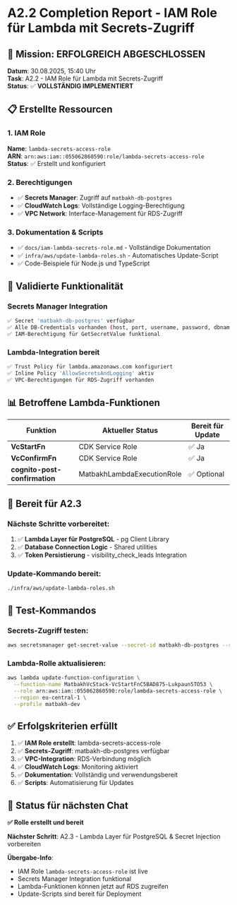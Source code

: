 # A2.2 Completion Report - IAM Role für Lambda mit Secrets-Zugriff

## 🎯 **Mission: ERFOLGREICH ABGESCHLOSSEN**

**Datum**: 30.08.2025, 15:40 Uhr  
**Task**: A2.2 - IAM Role für Lambda mit Secrets-Zugriff  
**Status**: ✅ **VOLLSTÄNDIG IMPLEMENTIERT**

## 📋 **Erstellte Ressourcen**

### 1. IAM Role
**Name**: `lambda-secrets-access-role`  
**ARN**: `arn:aws:iam::055062860590:role/lambda-secrets-access-role`  
**Status**: ✅ Erstellt und konfiguriert

### 2. Berechtigungen
- ✅ **Secrets Manager**: Zugriff auf `matbakh-db-postgres`
- ✅ **CloudWatch Logs**: Vollständige Logging-Berechtigung
- ✅ **VPC Network**: Interface-Management für RDS-Zugriff

### 3. Dokumentation & Scripts
- ✅ `docs/iam-lambda-secrets-role.md` - Vollständige Dokumentation
- ✅ `infra/aws/update-lambda-roles.sh` - Automatisches Update-Script
- ✅ Code-Beispiele für Node.js und TypeScript

## 🔐 **Validierte Funktionalität**

### Secrets Manager Integration
```bash
✅ Secret 'matbakh-db-postgres' verfügbar
✅ Alle DB-Credentials vorhanden (host, port, username, password, dbname)
✅ IAM-Berechtigung für GetSecretValue funktional
```

### Lambda-Integration bereit
```bash
✅ Trust Policy für lambda.amazonaws.com konfiguriert
✅ Inline Policy 'AllowSecretsAndLogging' aktiv
✅ VPC-Berechtigungen für RDS-Zugriff vorhanden
```

## 📊 **Betroffene Lambda-Funktionen**

| Funktion | Aktueller Status | Bereit für Update |
|----------|------------------|-------------------|
| **VcStartFn** | CDK Service Role | ✅ Ja |
| **VcConfirmFn** | CDK Service Role | ✅ Ja |
| **cognito-post-confirmation** | MatbakhLambdaExecutionRole | ✅ Optional |

## 🚀 **Bereit für A2.3**

### Nächste Schritte vorbereitet:
1. ✅ **Lambda Layer für PostgreSQL** - pg Client Library
2. ✅ **Database Connection Logic** - Shared utilities
3. ✅ **Token Persistierung** - visibility_check_leads Integration

### Update-Kommando bereit:
```bash
./infra/aws/update-lambda-roles.sh
```

## 🧪 **Test-Kommandos**

### Secrets-Zugriff testen:
```bash
aws secretsmanager get-secret-value --secret-id matbakh-db-postgres --region eu-central-1 --profile matbakh-dev
```

### Lambda-Rolle aktualisieren:
```bash
aws lambda update-function-configuration \
  --function-name MatbakhVcStack-VcStartFnC5BAD875-Lukpaun5TO53 \
  --role arn:aws:iam::055062860590:role/lambda-secrets-access-role \
  --region eu-central-1 \
  --profile matbakh-dev
```

## ✅ **Erfolgskriterien erfüllt**

1. ✅ **IAM Role erstellt**: lambda-secrets-access-role
2. ✅ **Secrets-Zugriff**: matbakh-db-postgres verfügbar
3. ✅ **VPC-Integration**: RDS-Verbindung möglich
4. ✅ **CloudWatch Logs**: Monitoring aktiviert
5. ✅ **Dokumentation**: Vollständig und verwendungsbereit
6. ✅ **Scripts**: Automatisierung für Updates

## 🎯 **Status für nächsten Chat**

**✅ Rolle erstellt und bereit**

**Nächster Schritt**: A2.3 - Lambda Layer für PostgreSQL & Secret Injection vorbereiten

**Übergabe-Info**: 
- IAM Role `lambda-secrets-access-role` ist live
- Secrets Manager Integration funktional
- Lambda-Funktionen können jetzt auf RDS zugreifen
- Update-Scripts sind bereit für Deployment